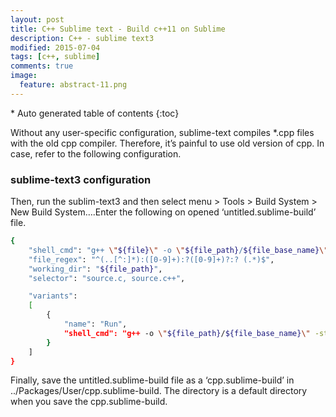 ```yaml
---
layout: post
title: C++ Sublime text - Build c++11 on Sublime
description: C++ - sublime text3 
modified: 2015-07-04
tags: [c++, sublime]
comments: true
image:
  feature: abstract-11.png
---
```


<section id="table-of-contents" class="toc">
<div id="drawer" markdown="1">
*  Auto generated table of contents
{:toc}
</div>
</section><!-- /#table-of-contents -->


Without any user-specific configuration, sublime-text compiles *.cpp files with the old cpp compiler. 
Therefore, it’s painful to use old version of cpp. In case, refer to the following configuration. 

### sublime-text3 configuration

Then, run the sublim-text3 and then select menu > Tools > Build System > New Build System….Enter the following on opened ‘untitled.sublime-build’ file.

```bash
{
    "shell_cmd": "g++ \"${file}\" -o \"${file_path}/${file_base_name}\"",
    "file_regex": "^(..[^:]*):([0-9]+):?([0-9]+)?:? (.*)$",
    "working_dir": "${file_path}",
    "selector": "source.c, source.c++",

    "variants":
    [
        {
            "name": "Run",
            "shell_cmd": "g++ -o \"${file_path}/${file_base_name}\" -std=c++11 \"${file}\" && \"${file_path}/${file_base_name}\""
        }
    ]
}
```

Finally, save the untitled.sublime-build file as a ‘cpp.sublime-build’ in ../Packages/User/cpp.sublime-build. The directory is a default directory when you save the cpp.sublime-build. 
